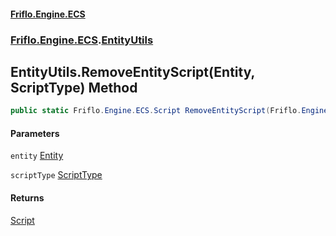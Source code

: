 #### [Friflo.Engine.ECS](index.md#'index')
### [Friflo.Engine.ECS](Friflo.Engine.ECS.md#'Friflo.Engine.ECS').[EntityUtils](EntityUtils.md#'Friflo.Engine.ECS.EntityUtils')

## EntityUtils.RemoveEntityScript(Entity, ScriptType) Method

```csharp
public static Friflo.Engine.ECS.Script RemoveEntityScript(Friflo.Engine.ECS.Entity entity, Friflo.Engine.ECS.ScriptType scriptType);
```
#### Parameters

<a name='Friflo.Engine.ECS.EntityUtils.RemoveEntityScript(Friflo.Engine.ECS.Entity,Friflo.Engine.ECS.ScriptType).entity'></a>

`entity` [Entity](Entity.md#'Friflo.Engine.ECS.Entity')

<a name='Friflo.Engine.ECS.EntityUtils.RemoveEntityScript(Friflo.Engine.ECS.Entity,Friflo.Engine.ECS.ScriptType).scriptType'></a>

`scriptType` [ScriptType](ScriptType.md#'Friflo.Engine.ECS.ScriptType')

#### Returns
[Script](Script.md#'Friflo.Engine.ECS.Script')